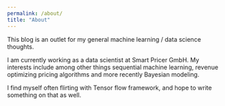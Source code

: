 ```yaml
---
permalink: /about/
title: "About"
---
```


This blog is an outlet for my general machine learning / data science thoughts.

I am currently working as a data scientist at Smart Pricer GmbH. My interests
include among other things sequential machine learning, revenue optimizing
pricing algorithms and more recently Bayesian modeling.

I find myself often flirting with Tensor flow framework, and hope to write
something on that as well.
